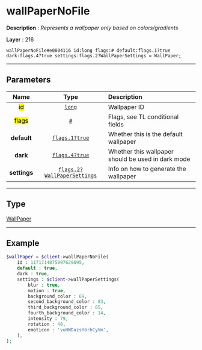 # wallPaperNoFile

**Description** : *Represents a wallpaper only based on colors/gradients*

**Layer** : 216

```tl
wallPaperNoFile#e0804116 id:long flags:# default:flags.1?true dark:flags.4?true settings:flags.2?WallPaperSettings = WallPaper;
```

---

## Parameters

| Name | Type | Description |
| :---: | :---: | :--- |
| <mark>id</mark> | [`long`](type/long) | Wallpaper ID |
| <mark>flags</mark> | [`#`](type/#) | Flags, see TL conditional fields |
| **default** | [`flags.1?true`](type/true) | Whether this is the default wallpaper |
| **dark** | [`flags.4?true`](type/true) | Whether this wallpaper should be used in dark mode |
| **settings** | [`flags.2?WallPaperSettings`](type/WallPaperSettings) | Info on how to generate the wallpaper |

---

## Type

[WallPaper](type/WallPaper)

---

## Example

```php
$wallPaper = $client->wallPaperNoFile(
	id : 1171714875097629695,
	default : true,
	dark : true,
	settings : $client->wallPaperSettings(
		blur : true,
		motion : true,
		background_color : 69,
		second_background_color : 83,
		third_background_color : 85,
		fourth_background_color : 14,
		intensity : 79,
		rotation : 48,
		emoticon : 'vuHWDazsY6rhCyVm',
	),
);
```